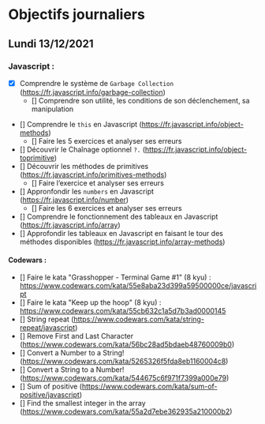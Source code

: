 # Objectifs journaliers

## Lundi 13/12/2021 


### Javascript :

* [x] Comprendre le système de `Garbage Collection` (https://fr.javascript.info/garbage-collection)
  * [] Comprendre son utilité, les conditions de son déclenchement, sa manipulation
* [] Comprendre le `this` en Javascript (https://fr.javascript.info/object-methods)
  * [] Faire les 5 exercices et analyser ses erreurs
* [] Découvrir le Chaînage optionnel `?.` (https://fr.javascript.info/object-toprimitive)
* [] Découvrir les méthodes de primitives (https://fr.javascript.info/primitives-methods)
  * [] Faire l’exercice et analyser ses erreurs
* [] Appronfondir les `numbers` en Javascript (https://fr.javascript.info/number)
  * [] Faire les 6 exercices et analyser ses erreurs
* [] Comprendre le fonctionnement des tableaux en Javascript (https://fr.javascript.info/array)
* [] Approfondir les tableaux en Javascript en faisant le tour des méthodes disponibles (https://fr.javascript.info/array-methods)




#### Codewars :

* [] Faire le kata "Grasshopper - Terminal Game #1" (8 kyu) : https://www.codewars.com/kata/55e8aba23d399a59500000ce/javascript
* [] Faire le kata "Keep up the hoop" (8 kyu) : https://www.codewars.com/kata/55cb632c1a5d7b3ad0000145
* [] String repeat (https://www.codewars.com/kata/string-repeat/javascript)
* [] Remove First and Last Character (https://www.codewars.com/kata/56bc28ad5bdaeb48760009b0)
* [] Convert a Number to a String! (https://www.codewars.com/kata/5265326f5fda8eb1160004c8)
* [] Convert a String to a Number! (https://www.codewars.com/kata/544675c6f971f7399a000e79)
* [] Sum of positive (https://www.codewars.com/kata/sum-of-positive/javascript)
* [] Find the smallest integer in the array (https://www.codewars.com/kata/55a2d7ebe362935a210000b2)



